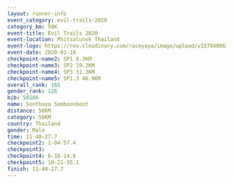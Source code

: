 ```yaml
--- 
layout: runner-info 
event_category: evil-trails-2020 
category_km: 50K 
event-title: Evil Trails 2020 
event-location: Phitsalunok Thailand 
event-logo: https://res.cloudinary.com/raceyaya/image/upload/v1579480618/logo/evil-trails_wm80bv.jpg 
event-date: 2020-01-19 
checkpoint-name2: SP1 8.3KM 
checkpoint-name3: SP2 19.2KM 
checkpoint-name4: SP3 31.3KM 
checkpoint-name5: SP1.3 46.9KM 
overall_rank: 165
gender_rank: 126
bib: 50186
name: Sonthaya Somboonboot
distance: 50KM
category: 50KM
country: Thailand
gender: Male
time: 11-40-27.7
checkpoint2: 1-04-57.4
checkpoint3: 
checkpoint4: 6-18-14.6
checkpoint5: 10-21-35.1
finish: 11-40-27.7
--- 
```

